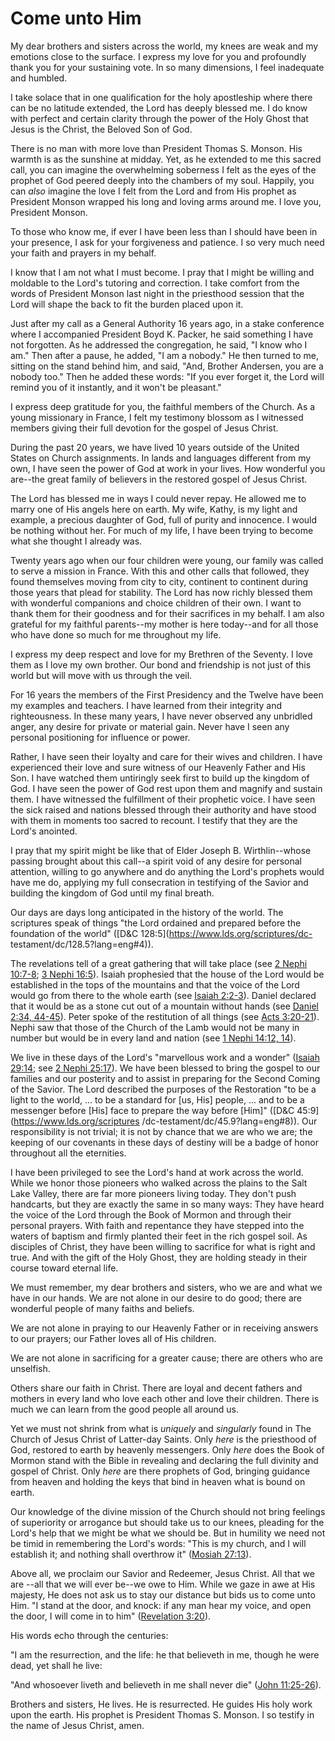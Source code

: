 # Come unto Him

My dear brothers and sisters across the world, my knees are weak and my
emotions close to the surface. I express my love for you and profoundly thank
you for your sustaining vote. In so many dimensions, I feel inadequate and
humbled.

I take solace that in one qualification for the holy apostleship where there
can be no latitude extended, the Lord has deeply blessed me. I do know with
perfect and certain clarity through the power of the Holy Ghost that Jesus is
the Christ, the Beloved Son of God.

There is no man with more love than President Thomas S. Monson. His warmth is
as the sunshine at midday. Yet, as he extended to me this sacred call, you can
imagine the overwhelming soberness I felt as the eyes of the prophet of God
peered deeply into the chambers of my soul. Happily, you can _also_ imagine
the love I felt from the Lord and from His prophet as President Monson wrapped
his long and loving arms around me. I love you, President Monson.

To those who know me, if ever I have been less than I should have been in your
presence, I ask for your forgiveness and patience. I so very much need your
faith and prayers in my behalf.

I know that I am not what I must become. I pray that I might be willing and
moldable to the Lord's tutoring and correction. I take comfort from the words
of President Monson last night in the priesthood session that the Lord will
shape the back to fit the burden placed upon it.

Just after my call as a General Authority 16 years ago, in a stake conference
where I accompanied President Boyd K. Packer, he said something I have not
forgotten. As he addressed the congregation, he said, "I know who I am." Then
after a pause, he added, "I am a nobody." He then turned to me, sitting on the
stand behind him, and said, "And, Brother Andersen, you are a nobody too."
Then he added these words: "If you ever forget it, the Lord will remind you of
it instantly, and it won't be pleasant."

I express deep gratitude for you, the faithful members of the Church. As a
young missionary in France, I felt my testimony blossom as I witnessed members
giving their full devotion for the gospel of Jesus Christ.

During the past 20 years, we have lived 10 years outside of the United States
on Church assignments. In lands and languages different from my own, I have
seen the power of God at work in your lives. How wonderful you are--the great
family of believers in the restored gospel of Jesus Christ.

The Lord has blessed me in ways I could never repay. He allowed me to marry
one of His angels here on earth. My wife, Kathy, is my light and example, a
precious daughter of God, full of purity and innocence. I would be nothing
without her. For much of my life, I have been trying to become what she
thought I already was.

Twenty years ago when our four children were young, our family was called to
serve a mission in France. With this and other calls that followed, they found
themselves moving from city to city, continent to continent during those years
that plead for stability. The Lord has now richly blessed them with wonderful
companions and choice children of their own. I want to thank them for their
goodness and for their sacrifices in my behalf. I am also grateful for my
faithful parents--my mother is here today--and for all those who have done so
much for me throughout my life.

I express my deep respect and love for my Brethren of the Seventy. I love them
as I love my own brother. Our bond and friendship is not just of this world
but will move with us through the veil.

For 16 years the members of the First Presidency and the Twelve have been my
examples and teachers. I have learned from their integrity and righteousness.
In these many years, I have never observed any unbridled anger, any desire for
private or material gain. Never have I seen any personal positioning for
influence or power.

Rather, I have seen their loyalty and care for their wives and children. I
have experienced their love and sure witness of our Heavenly Father and His
Son. I have watched them untiringly seek first to build up the kingdom of God.
I have seen the power of God rest upon them and magnify and sustain them. I
have witnessed the fulfillment of their prophetic voice. I have seen the sick
raised and nations blessed through their authority and have stood with them in
moments too sacred to recount. I testify that they are the Lord's anointed.

I pray that my spirit might be like that of Elder Joseph B. Wirthlin--whose
passing brought about this call--a spirit void of any desire for personal
attention, willing to go anywhere and do anything the Lord's prophets would
have me do, applying my full consecration in testifying of the Savior and
building the kingdom of God until my final breath.

Our days are days long anticipated in the history of the world. The scriptures
speak of things "the Lord ordained and prepared before the foundation of the
world" ([D&amp;C 128:5](https://www.lds.org/scriptures/dc-
testament/dc/128.5?lang=eng#4)).

The revelations tell of a great gathering that will take place (see [2 Nephi
10:7-8](https://www.lds.org/scriptures/bofm/2-ne/10.7-8?lang=eng#6); [3 Nephi
16:5](https://www.lds.org/scriptures/bofm/3-ne/16.5?lang=eng#4)). Isaiah
prophesied that the house of the Lord would be established in the tops of the
mountains and that the voice of the Lord would go from there to the whole
earth (see [Isaiah
2:2-3](https://www.lds.org/scriptures/ot/isa/2.2-3?lang=eng#1)). Daniel
declared that it would be as a stone cut out of a mountain without hands (see
[Daniel 2:34,
44-45](https://www.lds.org/scriptures/ot/dan/2.34%2C44-45?lang=eng#33)). Peter
spoke of the restitution of all things (see [Acts
3:20-21](https://www.lds.org/scriptures/nt/acts/3.20-21?lang=eng#19)). Nephi
saw that those of the Church of the Lamb would not be many in number but would
be in every land and nation (see [1 Nephi 14:12,
14](https://www.lds.org/scriptures/bofm/1-ne/14.12%2C14?lang=eng#11)).

We live in these days of the Lord's "marvellous work and a wonder" ([Isaiah
29:14](https://www.lds.org/scriptures/ot/isa/29.14?lang=eng#13); see [2 Nephi
25:17](https://www.lds.org/scriptures/bofm/2-ne/25.17?lang=eng#16)). We have
been blessed to bring the gospel to our families and our posterity and to
assist in preparing for the Second Coming of the Savior. The Lord described
the purposes of the Restoration "to be a light to the world, ... to be a
standard for [us, His] people, ... and to be a messenger before [His] face to
prepare the way before [Him]" ([D&amp;C 45:9](https://www.lds.org/scriptures
/dc-testament/dc/45.9?lang=eng#8)). Our responsibility is not trivial; it is
not by chance that we are who we are; the keeping of our covenants in these
days of destiny will be a badge of honor throughout all the eternities.

I have been privileged to see the Lord's hand at work across the world. While
we honor those pioneers who walked across the plains to the Salt Lake Valley,
there are far more pioneers living today. They don't push handcarts, but they
are exactly the same in so many ways: They have heard the voice of the Lord
through the Book of Mormon and through their personal prayers. With faith and
repentance they have stepped into the waters of baptism and firmly planted
their feet in the rich gospel soil. As disciples of Christ, they have been
willing to sacrifice for what is right and true. And with the gift of the Holy
Ghost, they are holding steady in their course toward eternal life.

We must remember, my dear brothers and sisters, who we are and what we have in
our hands. We are not alone in our desire to do good; there are wonderful
people of many faiths and beliefs.

We are not alone in praying to our Heavenly Father or in receiving answers to
our prayers; our Father loves all of His children.

We are not alone in sacrificing for a greater cause; there are others who are
unselfish.

Others share our faith in Christ. There are loyal and decent fathers and
mothers in every land who love each other and love their children. There is
much we can learn from the good people all around us.

Yet we must not shrink from what is _uniquely_ and _singularly_ found in The
Church of Jesus Christ of Latter-day Saints. Only _here_ is the priesthood of
God, restored to earth by heavenly messengers. Only _here_ does the Book of
Mormon stand with the Bible in revealing and declaring the full divinity and
gospel of Christ. Only _here_ are there prophets of God, bringing guidance
from heaven and holding the keys that bind in heaven what is bound on earth.

Our knowledge of the divine mission of the Church should not bring feelings of
superiority or arrogance but should take us to our knees, pleading for the
Lord's help that we might be what we should be. But in humility we need not be
timid in remembering the Lord's words: "This is my church, and I will
establish it; and nothing shall overthrow it" ([Mosiah
27:13](https://www.lds.org/scriptures/bofm/mosiah/27.13?lang=eng#12)).

Above all, we proclaim our Savior and Redeemer, Jesus Christ. All that we are
--all that we will ever be--we owe to Him. While we gaze in awe at His
majesty, He does not ask us to stay our distance but bids us to come unto Him.
"I stand at the door, and knock: if any man hear my voice, and open the door,
I will come in to him" ([Revelation
3:20](https://www.lds.org/scriptures/nt/rev/3.20?lang=eng#19)).

His words echo through the centuries:

"I am the resurrection, and the life: he that believeth in me, though he were
dead, yet shall he live:

"And whosoever liveth and believeth in me shall never die" ([John
11:25-26](https://www.lds.org/scriptures/nt/john/11.25-26?lang=eng#24)).

Brothers and sisters, He lives. He is resurrected. He guides His holy work
upon the earth. His prophet is President Thomas S. Monson. I so testify in the
name of Jesus Christ, amen.

